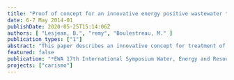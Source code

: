 ```yaml
---
title: "Proof of concept for an innovative energy positive wastewater treatment scheme"
date: 6-7 May 2014-01
publishDate: 2020-05-25T15:14:06Z
authors: [ "Lesjean, B.", "remy", "Boulestreau, M." ]
publication_types: ["1"]
abstract: "This paper describes an innovative concept for treatment of municipal wastewater, targeting the improved exploitation of the energy content present in the organic matter of raw sewage. The concept is based on a maximum extraction of organic matter into the sludge via coagulation and micro-sieving (100 µm mesh size) to increase the energy recovery in anaerobic sludge digestion and decrease aeration demand for carbon mineralisation. Pilot trials with real wastewater yield a COD extraction of 70-80% of total COD into the sludge while dosing 15-20 mg/L Al and 5-7 mg/L polymer with stable operation of the microsieve and effluent limits below 2-3 mg/L total phosphorus. Anaerobic digestion of the sludge results in high biogas yields of 600 NL/kg organic dry matter input (oDMin) compared to 430 NL/kg oDMin for mixed sludge from a conventional activated sludge process. The overall energy balance of the new concept for a 100 000 pe treatment plant (including biofilter for post-treatment with full nitrification and denitrification with external carbon source) shows that the new concept is an energy-positive treatment process with comparable effluent quality than conventional processes, even when including energy demand for chemicals production. Estimated operating costs for electricity and chemicals are in the same range for conventional activated sludge processes and the new concept"
featured: false
publication: "*EWA 17th International Symposium Water, Energy and Resources*"
projects: ["carismo"]
---
```


